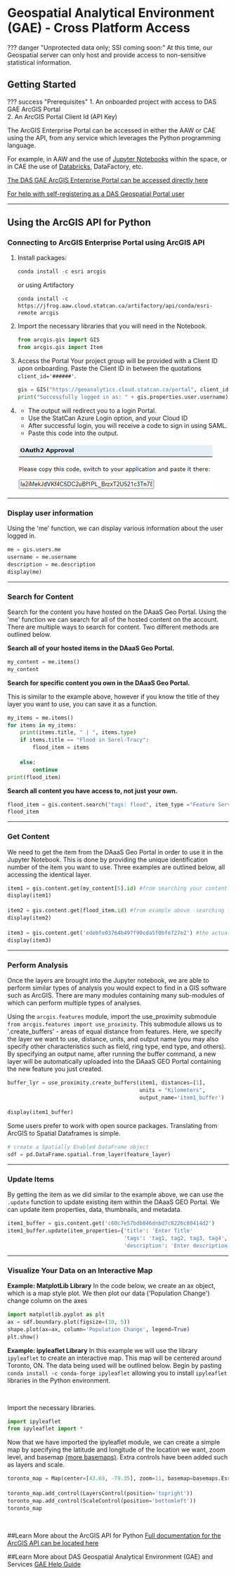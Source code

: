# Geospatial Analytical Environment (GAE) - Cross Platform Access

<!-- prettier-ignore -->
??? danger "Unprotected data only; SSI coming soon:"
	At this time, our Geospatial server can only host and provide access to non-sensitive statistical information.  
	
## Getting Started

<!-- prettier-ignore -->
??? success "Prerequisites"
	1. An onboarded project with access to DAS GAE ArcGIS Portal 	
	2. An ArcGIS Portal Client Id (API Key)

The ArcGIS Enterprise Portal can be accessed in either the AAW or CAE using the API, from any service which leverages the Python programming language. 

For example, in AAW and the use of [Jupyter Notebooks](https://statcan.github.io/daaas/en/1-Experiments/Jupyter/) within the space, or in CAE the use of [Databricks](https://statcan.github.io/cae-eac/en/DataBricks/), DataFactory, etc.

[The DAS GAE ArcGIS Enterprise Portal can be accessed directly here](https://geoanalytics.cloud.statcan.ca/portal)

[For help with self-registering as a DAS Geospatial Portal user](https://statcan.github.io/daaas-dads-geo/english/portal/)

<hr>

## Using the ArcGIS API for Python

### Connecting to ArcGIS Enterprise Portal using ArcGIS API

1. Install packages:

	```python
	conda install -c esri arcgis
	```

	or using Artifactory

	```python3333
	conda install -c https://jfrog.aaw.cloud.statcan.ca/artifactory/api/conda/esri-remote arcgis
	```

2. Import the necessary libraries that you will need in the Notebook.
	```python
	from arcgis.gis import GIS
	from arcgis.gis import Item
	```
	
3. Access the Portal
	Your project group will be provided with a Client ID upon onboarding. Paste the Client ID in between the quotations ```client_id='######'```. 
	
	```python
	gis = GIS("https://geoanalytics.cloud.statcan.ca/portal", client_id=' ')
	print("Successfully logged in as: " + gis.properties.user.username)
	```

4. - The output will redirect you to a login Portal.
	- Use the StatCan Azure Login option, and your Cloud ID 
	- After successful login, you will receive a code to sign in using SAML. 
	- Paste this code into the output. 


	![OAuth2 Approval](../images/OAuth2Key.png)

<hr>

### Display user information
Using the 'me' function, we can display various information about the user logged in.
```python
me = gis.users.me
username = me.username
description = me.description
display(me)
```

<hr>

### Search for Content

Search for the content you have hosted on the DAaaS Geo Portal. Using the 'me' function we can search for all of the hosted content on the account. There are multiple ways to search for content. Two different methods are outlined below.

**Search all of your hosted items in the DAaaS Geo Portal.**
```python
my_content = me.items()
my_content
```
**Search for specific content you own in the DAaaS Geo Portal.**

This is similar to the example above, however if you know the title of they layer you want to use, you can save it as a function.

```python
my_items = me.items()
for items in my_items:
    print(items.title, " | ", items.type)
    if items.title == "Flood in Sorel-Tracy":
        flood_item = items
        
    else:
        continue
print(flood_item)
```

**Search all content you have access to, not just your own.**

```python
flood_item = gis.content.search("tags: flood", item_type ="Feature Service")
flood_item
```

<hr>

### Get Content
We need to get the item from the DAaaS Geo Portal in order to use it in the Jupyter Notebook. This is done by providing the unique identification number of the item you want to use. Three examples are outlined below, all accessing the identical layer.

```python
item1 = gis.content.get(my_content[5].id) #from searching your content above
display(item1)

item2 = gis.content.get(flood_item.id) #from example above -searching for specific content
display(item2)

item3 = gis.content.get('edebfe03764b497f90cda5f0bfe727e2') #the actual content id number
display(item3)
```

<hr>

### Perform Analysis
Once the layers are brought into the Jupyter notebook, we are able to perform similar types of analysis you would expect to find in a GIS software such as ArcGIS. There are many modules containing many sub-modules of which can perform multiple types of analyses.
<br/>

Using the `arcgis.features` module, import the use_proximity submodule ```from arcgis.features import use_proximity```. This submodule allows us to '.create_buffers' - areas of equal distance from features. Here, we specify the layer we want to use, distance, units, and output name (you may also specify other characteristics such as field, ring type, end type, and others). By specifying an output name, after running the buffer command, a new layer will be automatically uploaded into the DAaaS GEO Portal containing the new feature you just created.
<br/>

```python
buffer_lyr = use_proximity.create_buffers(item1, distances=[1], 
                                          units = "Kilometers", 
                                          output_name='item1_buffer')

display(item1_buffer)
```

Some users prefer to work with open source packages.  Translating from ArcGIS to Spatial Dataframes is simple.
```python
# create a Spatially Enabled DataFrame object
sdf = pd.DataFrame.spatial.from_layer(feature_layer)
```

<hr>

### Update Items
By getting the item as we did similar to the example above, we can use the `.update` function to update existing item within the DAaaS GEO Portal. We can update item properties, data, thumbnails, and metadata.
```python
item1_buffer = gis.content.get('c60c7e57bdb846dnbd7c8226c80414d2')
item1_buffer.update(item_properties={'title': 'Enter Title'
									 'tags': 'tag1, tag2, tag3, tag4',
                                     'description': 'Enter description of item'}
```

<hr>

### Visualize Your Data on an Interactive Map

**Example: MatplotLib Library**
In the code below, we create an ax object, which is a map style plot. We then plot our data ('Population Change') change column on the axes
```python
import matplotlib.pyplot as plt
ax = sdf.boundary.plot(figsize=(10, 5))
shape.plot(ax=ax, column='Population Change', legend=True)
plt.show()
```

**Example: ipyleaflet Library**
In this example we will use the library `ipyleaflet` to create an interactive map. This map will be centered around Toronto, ON. The data being used will be outlined below.
Begin by pasting ```conda install -c conda-forge ipyleaflet``` allowing you to install `ipyleaflet` libraries in the Python environment.

<br/>

Import the necessary libraries.

```python
import ipyleaflet 
from ipyleaflet import *
```

Now that we have imported the ipyleaflet module, we can create a simple map by specifying the latitude and longitude of the location we want, zoom level, and basemap [(more basemaps)](https://ipyleaflet.readthedocs.io/en/latest/map_and_basemaps/basemaps.html). Extra controls have been added such as layers and scale.

```python
toronto_map = Map(center=[43.69, -79.35], zoom=11, basemap=basemaps.Esri.WorldStreetMap)

toronto_map.add_control(LayersControl(position='topright'))
toronto_map.add_control(ScaleControl(position='bottomleft'))
toronto_map
```
<br/>

##Learn More about the ArcGIS API for Python
[Full documentation for the ArcGIS API can be located here](https://developers.arcgis.com/python/)

##Learn More about DAS Geospatial Analytical Environment (GAE) and Services
[GAE Help Guide](https://statcan.github.io/daaas-dads-geo/)